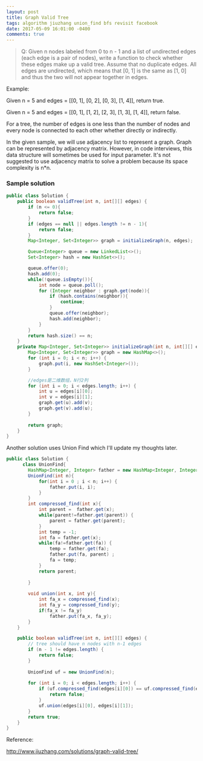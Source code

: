 ```yaml
---
layout: post
title: Graph Valid Tree
tags: algorithm jiuzhang union_find bfs revisit facebook
date: 2017-05-09 16:01:00 -0400
comments: true
---
```

>Q: Given n nodes labeled from 0 to n - 1 and a list of undirected edges (each edge is a pair of nodes), write a function to check whether these edges make up a valid tree. Assume that no duplicate edges. All edges are undirected, which means that [0, 1] is the same as [1, 0] and thus the two will not appear together in edges.

Example:

Given n = 5 and edges = [[0, 1], [0, 2], [0, 3], [1, 4]], return true.

Given n = 5 and edges = [[0, 1], [1, 2], [2, 3], [1, 3], [1, 4]], return false.

For a tree, the number of edges is one less than the number of nodes and every node is connected to each other whether directly or indirectly.

In the given sample, we will use adjacency list to represent a graph. Graph can be represented by adjacency matrix. However, in code interviews, this data structure will sometimes be used for input parameter. It's not suggested to use adjacency matrix to solve a problem because its space complexity is n*n.

### Sample solution

```java
public class Solution {
    public boolean validTree(int n, int[][] edges) {
        if (n <= 0){
            return false;
        }
        if (edges == null || edges.length != n - 1){
            return false;
        }
        Map<Integer, Set<Integer>> graph = initializeGraph(n, edges);

        Queue<Integer> queue = new LinkedList<>();
        Set<Integer> hash = new HashSet<>();

        queue.offer(0);
        hash.add(0);
        while(!queue.isEmpty()){
            int node = queue.poll();
            for (Integer neighbor : graph.get(node)){
                if (hash.contains(neighbor)){
                    continue;
                }
                queue.offer(neighbor);
                hash.add(neighbor);
            }
        }
        return hash.size() == n;    
    }
    private Map<Integer, Set<Integer>> initializeGraph(int n, int[][] edges) {
        Map<Integer, Set<Integer>> graph = new HashMap<>();
        for (int i = 0; i < n; i++) {
            graph.put(i, new HashSet<Integer>());
        }

        //edges是二维数组，N行2列
        for (int i = 0; i < edges.length; i++) {
            int u = edges[i][0];
            int v = edges[i][1];
            graph.get(u).add(v);
            graph.get(v).add(u);
        }
        
        return graph;
    }
}
```

Another solution uses Union Find which I'll update my thoughts later.

```java
public class Solution {
      class UnionFind{
        HashMap<Integer, Integer> father = new HashMap<Integer, Integer>();
        UnionFind(int n){
            for(int i = 0 ; i < n; i++) {
                father.put(i, i); 
            }
        }
        int compressed_find(int x){
            int parent =  father.get(x);
            while(parent!=father.get(parent)) {
                parent = father.get(parent);
            }
            int temp = -1;
            int fa = father.get(x);
            while(fa!=father.get(fa)) {
                temp = father.get(fa);
                father.put(fa, parent) ;
                fa = temp;
            }
            return parent;
                
        }
        
        void union(int x, int y){
            int fa_x = compressed_find(x);
            int fa_y = compressed_find(y);
            if(fa_x != fa_y)
                father.put(fa_x, fa_y);
        }
    }

    public boolean validTree(int n, int[][] edges) {
        // tree should have n nodes with n-1 edges
        if (n - 1 != edges.length) {
            return false;
        }
        
        UnionFind uf = new UnionFind(n);
        
        for (int i = 0; i < edges.length; i++) {
            if (uf.compressed_find(edges[i][0]) == uf.compressed_find(edges[i][1])) {
                return false;
            }
            uf.union(edges[i][0], edges[i][1]);
        }
        return true;
    }
}
```

Reference:

http://www.jiuzhang.com/solutions/graph-valid-tree/

